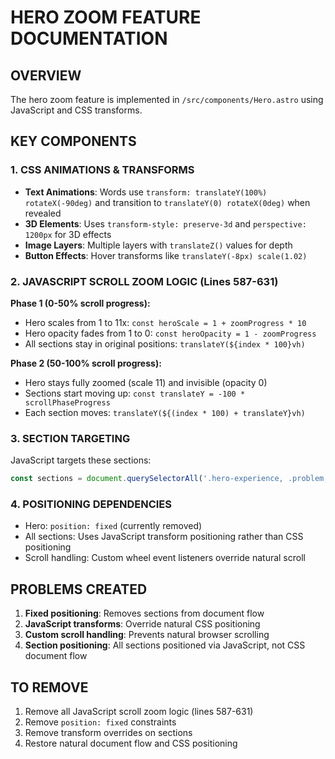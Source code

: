 # HERO ZOOM FEATURE DOCUMENTATION

## OVERVIEW
The hero zoom feature is implemented in `/src/components/Hero.astro` using JavaScript and CSS transforms.

## KEY COMPONENTS

### 1. CSS ANIMATIONS & TRANSFORMS
- **Text Animations**: Words use `transform: translateY(100%) rotateX(-90deg)` and transition to `translateY(0) rotateX(0deg)` when revealed
- **3D Elements**: Uses `transform-style: preserve-3d` and `perspective: 1200px` for 3D effects
- **Image Layers**: Multiple layers with `translateZ()` values for depth
- **Button Effects**: Hover transforms like `translateY(-8px) scale(1.02)`

### 2. JAVASCRIPT SCROLL ZOOM LOGIC (Lines 587-631)
**Phase 1 (0-50% scroll progress):**
- Hero scales from 1 to 11x: `const heroScale = 1 + zoomProgress * 10`
- Hero opacity fades from 1 to 0: `const heroOpacity = 1 - zoomProgress`
- All sections stay in original positions: `translateY(${index * 100}vh)`

**Phase 2 (50-100% scroll progress):**
- Hero stays fully zoomed (scale 11) and invisible (opacity 0)
- Sections start moving up: `const translateY = -100 * scrollPhaseProgress`
- Each section moves: `translateY(${(index * 100) + translateY}vh)`

### 3. SECTION TARGETING
JavaScript targets these sections:
```javascript
const sections = document.querySelectorAll('.hero-experience, .problem, .features, #promo-video, .office-headshots, .tear-sheet, .testimonials, .process, .brief-bio, .hs-near, .professions, .did-you-know, .FAQs');
```

### 4. POSITIONING DEPENDENCIES
- Hero: `position: fixed` (currently removed)
- All sections: Uses JavaScript transform positioning rather than CSS positioning
- Scroll handling: Custom wheel event listeners override natural scroll

## PROBLEMS CREATED
1. **Fixed positioning**: Removes sections from document flow
2. **JavaScript transforms**: Override natural CSS positioning
3. **Custom scroll handling**: Prevents natural browser scrolling
4. **Section positioning**: All sections positioned via JavaScript, not CSS document flow

## TO REMOVE
1. Remove all JavaScript scroll zoom logic (lines 587-631)
2. Remove `position: fixed` constraints  
3. Remove transform overrides on sections
4. Restore natural document flow and CSS positioning
